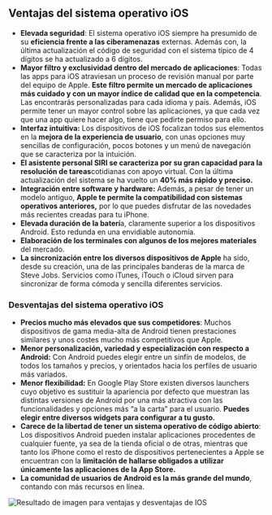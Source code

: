 ## Ventajas del sistema operativo iOS

-   **Elevada seguridad**: El sistema operativo iOS siempre ha presumido de su  **eficiencia frente a las ciberamenazas**  externas. Además con, la última actualización el código de seguridad con el sistema típico de 4 dígitos se ha actualizado a 6 dígitos.
-   **Mayor filtro y exclusividad dentro del mercado de aplicaciones**: Todas las apps para iOS atraviesan un proceso de revisión manual por parte del equipo de Apple.  **Este filtro permite un mercado de aplicaciones más cuidado y con un mayor índice de calidad que en la competencia**. Las encontrarás personalizadas para cada idioma y país. Además, iOS permite tener un mayor control sobre las aplicaciones, ya que cada vez que una app quiere hacer algo, tiene que pedirte permiso para ello.
-   **Interfaz intuitiva:**  Los dispositivos de iOS focalizan todos sus elementos en la  **mejora de la experiencia de usuario**, con unas opciones muy sencillas de configuración, pocos botones y un menú de navegación que se caracteriza por la intuición.
-   **El asistente personal SIRI se caracteriza por su gran capacidad para la resolución de tareas**cotidianas con apoyo virtual. Con la última actualización del sistema se ha vuelto un  **40% más rápido y preciso.**
-   **Integración entre software y hardware:**  Además, a pesar de tener un modelo antiguo,  **Apple te permite la compatibilidad con sistemas operativos anteriores,**  por lo que puedes disfrutar de las novedades más recientes creadas para tu iPhone.
-   **Elevada duración de la baterí**a, claramente superior a los dispositivos Android. Esto redunda en una envidiable autonomía.
-   **Elaboración de los terminales con algunos de los mejores materiales**  del mercado.
-   **La sincronización entre los diversos dispositivos de Apple**  ha sido, desde su creación, una de las principales banderas de la marca de Steve Jobs. Servicios como iTunes, iTouch o iCloud sirven para sincronizar de forma cómoda y sencilla diferentes servicios.

### Desventajas del sistema operativo iOS

-   **Precios mucho más elevados que sus competidores**: Muchos dispositivos de gama media-alta de Android tienen prestaciones similares y unos costes mucho más competitivos que Apple.
-   **Menor personalización, variedad y especialización con respecto a Android:**  Con Android puedes elegir entre un sinfín de modelos, de todos los tamaños y precios, y orientados hacia los perfiles de usuario más variados.
-   **Menor flexibilidad:**  En Google Play Store existen diversos launchers cuyo objetivo es sustituir la apariencia por defecto que muestran las distintas versiones de Android por una más atractiva con las funcionalidades y opciones más “a la carta” para el usuario.  **Puedes elegir entre diversos widgets para configurar a tu gusto.**
-   **Carece de la libertad de tener un sistema operativo de código abierto**: Los dispositivos Android pueden instalar aplicaciones procedentes de cualquier fuente, ya sea de la tienda oficial o de otras, mientras que tanto los iPhone como el resto de dispositivos pertenecientes a Apple se encuentran con la  **limitación de hallarse obligados a utilizar únicamente las aplicaciones de la App Store.**
-   **La comunidad de usuarios de Android es la más grande del mundo**, contando con más recursos en línea.

![Resultado de imagen para ventajas y desventajas de IOS](https://camo.githubusercontent.com/2fa31701abe46908f449fdac021901c795cedbb3/68747470733a2f2f706172656e74657369732e636f6d2f696d61676573506f7374732f61727469636c65732d32363039305f7265637572736f5f6a70672e6a7067)
